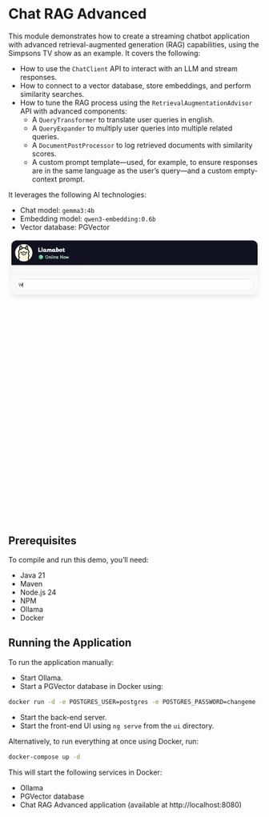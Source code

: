 # Chat RAG Advanced

This module demonstrates how to create a streaming chatbot application with advanced retrieval-augmented generation (RAG) capabilities, using the Simpsons TV show as an example.
It covers the following:

- How to use the `ChatClient` API to interact with an LLM and stream responses.
- How to connect to a vector database, store embeddings, and perform similarity searches.
- How to tune the RAG process using the `RetrievalAugmentationAdvisor` API with advanced components:
  - A `QueryTransformer` to translate user queries in english.
  - A `QueryExpander` to multiply user queries into multiple related queries.
  - A `DocumentPostProcessor` to log retrieved documents with similarity scores.
  - A custom prompt template—used, for example, to ensure responses are in the same language as the user’s query—and a custom empty-context prompt.

It leverages the following AI technologies:

- Chat model: `gemma3:4b`
- Embedding model: `qwen3-embedding:0.6b`
- Vector database: PGVector

<img src=".readme/demo.gif" alt="Spring AI demo"/>

## Prerequisites


To compile and run this demo, you’ll need:

- Java 21
- Maven
- Node.js 24
- NPM
- Ollama
- Docker

## Running the Application

To run the application manually:

- Start Ollama.
- Start a PGVector database in Docker using:

```bash
docker run -d -e POSTGRES_USER=postgres -e POSTGRES_PASSWORD=changeme -p 5432:5432 pgvector/pgvector:pg18
```

- Start the back-end server.
- Start the front-end UI using `ng serve` from the `ui` directory.

Alternatively, to run everything at once using Docker, run:

```bash
docker-compose up -d
```

This will start the following services in Docker:

- Ollama
- PGVector database
- Chat RAG Advanced application (available at http://localhost:8080)
